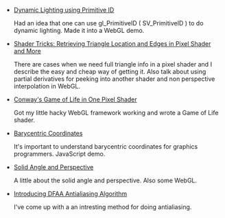 

* [Dynamic Lighting using Primitive ID](lenin-lights.html)

  Had an idea that one can use gl\_PrimitiveID ( SV\_PrimitiveID ) to do dynamic lighting. 
  Made it into a WebGL demo.


* [Shader Tricks: Retrieving Triangle Location and Edges in Pixel Shader and More](shader.html)

  There are cases when we need full triangle info in a pixel shader and I describe the easy and
  cheap way of getting it. Also talk about using partial derivatives for peeking into another
  shader and non perspective interpolation in WebGL.


* [Conway's Game of Life in One Pixel Shader](game-of-life.html)

  Got my little hacky WebGL framework working and wrote a Game of Life shader.


* [Barycentric Coordinates](barycentric.html)

  It's important to understand barycentric coordinates for graphics programmers. JavaScript demo.


* [Solid Angle and Perspective](perspective.html)

  A little about the solid angle and perspective. Also some WebGL.


* [Introducing DFAA Antialiasing Algorithm](dfaa.html)

  I've come up with a an intresting method for doing antialiasing.


<div>
<style type="text/css">
  #main-menu-1 {
    background-color: #bcd6ff;
  }
</style>
</div>


